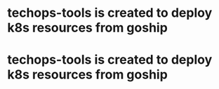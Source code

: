 # techops-tools is created to deploy k8s resources from goship
# techops-tools is created to deploy k8s resources from goship
